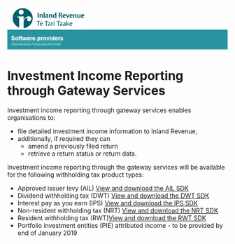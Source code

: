 ![IRD logo](../Images/IRlogo.gif)
![Software Dev](../Images/SoftwareDev.png)

# Investment Income Reporting through Gateway Services

Investment income reporting through gateway services enables organisations to:
- file detailed investment income information to Inland Revenue,
- additionally, if required they can 
	- amend a previously filed return
	- retrieve a return status or return data.

Investment income reporting through the gateway services will be available for the following withholding tax product types: 
- Approved issuer levy (AIL) [View and download the AIL SDK](Product%20-%20AIL)
- Dividend withholding tax (DWT) [View and download the DWT SDK](Product%20-%20DWT)
- Interest pay as you earn (IPS) [View and download the IPS SDK](Product%20-%20IPS)
- Non-resident withholding tax (NRT) [View and download the NRT SDK](Product%20-%20NRT)
- Resident withholding tax (RWT)[View and download the RWT SDK](Product%20-%20RWT)
- Portfolio investment entities (PIE) attributed income - to be provided by end of January 2019